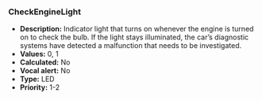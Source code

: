 ### CheckEngineLight

- **Description:** Indicator light that turns on whenever the engine is turned
on to check the bulb. If the light stays illuminated, the car’s diagnostic
systems have detected a malfunction that needs to be investigated.
- **Values:** 0, 1
- **Calculated:** No
- **Vocal alert:** No
- **Type:** LED 
- **Priority:** 1-2
